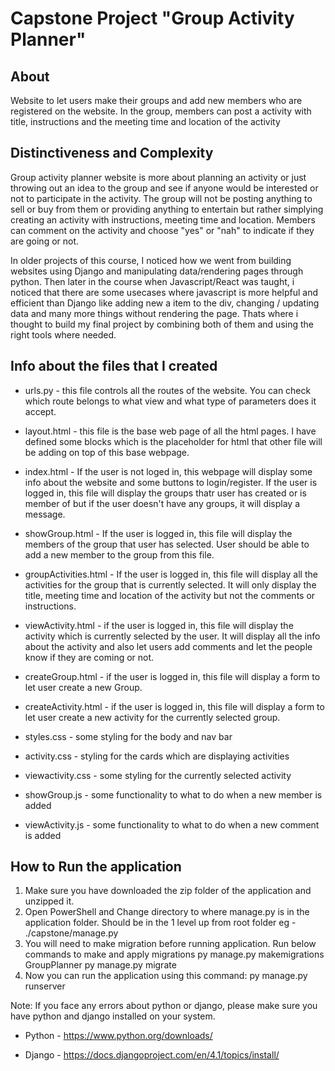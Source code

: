 # Capstone Project "Group Activity Planner"

## About
Website to let users make their groups and add new members who are registered on the website. In the group, members can post a activity with title, instructions and the meeting time and location of the activity


## Distinctiveness and Complexity
Group activity planner website is more about planning an activity or just throwing out an idea to the group and see if anyone would be interested or not to participate in the activity. The group will not be posting anything to sell or buy from them or providing anything to entertain but rather simplying creating an activity with instructions, meeting time and location. Members can comment on the activity and choose "yes" or "nah" to indicate if they are going or not.

In older projects of this course, I noticed how we went from building websites using Django and manipulating data/rendering pages through python. Then later in the course when Javascript/React was taught, i noticed that there are some usecases where javascript is more helpful and efficient than Django like adding new a item to the div, changing / updating data and many more things without rendering the page. Thats where i thought to build my final project by combining both of them and using the right tools where needed. 


## Info about the files that I created

 - urls.py - this file controls all the routes of the website. You can check which route belongs to what view and what type of parameters does it accept.

- layout.html - this file is the base web page of all the html pages. I have defined some blocks which is the placeholder for html that other file will be adding on top of this base webpage.

- index.html - If the user is not loged in, this webpage will display some info about the website and some buttons to login/register. If the user is logged in, this file will display the groups thatr user has created or is member of but if the user doesn't have any groups, it will display a message.

- showGroup.html - If the user is logged in, this file will display the members of the group that user has selected. User should be able to add a new member to the group from this file.

- groupActivities.html - If the user is logged in, this file will display all the activities for the group that is currently selected. It will only display the title, meeting time and location of the activity but not the comments or instructions.

- viewActivity.html - if the user is logged in, this file will display the activity which is currently selected by the user. It will display all the info about the activity and also let users add comments and let the people know if they are coming or not.

- createGroup.html - if the user is logged in, this file will display a form to let user create a new Group.

- createActivity.html - if the user is logged in, this file will display a form to let user create a new activity for the currently selected group.

- styles.css - some styling for the body and nav bar

- activity.css - styling for the cards which are displaying activities

- viewactivity.css - some styling for the currently selected activity

- showGroup.js - some functionality to what to do when a new member is added

- viewActivity.js - some functionality to what to do when a new comment is added


## How to Run the application
1. Make sure you have downloaded the zip folder of the application and unzipped it. 
2. Open PowerShell and Change directory to where manage.py is in the application folder. Should be in the 1 level up from root folder eg - ./capstone/manage.py
3. You will need to make migration before running application. Run below commands to make and apply migrations
py manage.py makemigrations GroupPlanner
py manage.py migrate
4. Now you can run the application using this command:
py manage.py runserver

Note: If you face any errors about python or django, please make sure you have python and django installed on your system.

- Python - https://www.python.org/downloads/

- Django - https://docs.djangoproject.com/en/4.1/topics/install/
